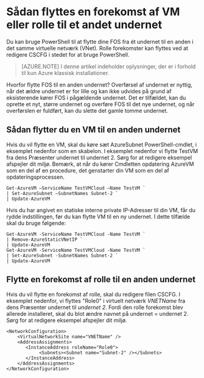 <properties 
   pageTitle="Sådan flyttes en forekomst af VM eller rolle til et andet undernet"
   description="Lær, hvordan du flytter FOS og rolle forekomster til et andet undernet"
   services="virtual-network"
   documentationCenter="na"
   authors="jimdial"
   manager="carmonm"
   editor="tysonn" />
<tags 
   ms.service="virtual-network"
   ms.devlang="na"
   ms.topic="article"
   ms.tgt_pltfrm="na"
   ms.workload="infrastructure-services"
   ms.date="03/22/2016"
   ms.author="jdial" />

# <a name="how-to-move-a-vm-or-role-instance-to-a-different-subnet"></a>Sådan flyttes en forekomst af VM eller rolle til et andet undernet

Du kan bruge PowerShell til at flytte dine FOS fra ét undernet til en anden i det samme virtuelle netværk (VNet). Rolle forekomster kan flyttes ved at redigere CSCFG i stedet for at bruge PowerShell.

>[AZURE.NOTE] I denne artikel indeholder oplysninger, der er i forhold til kun Azure klassisk installationer.

Hvorfor flytte FOS til en anden undernet? Overførsel af undernet er nyttig, når det ældre undernet er for lille og kan ikke udvides på grund af eksisterende kører FOS i pågældende undernet. Det er tilfældet, kan du oprette et nyt, større undernet og overføre FOS til det nye undernet, og når overførslen er fuldført, kan du slette det gamle tomme undernet.

## <a name="how-to-move-a-vm-to-another-subnet"></a>Sådan flytter du en VM til en anden undernet

Hvis du vil flytte en VM, skal du køre sæt AzureSubnet PowerShell-cmdlet, i eksemplet nedenfor som en skabelon. I eksemplet nedenfor vi flytte TestVM fra dens Præsenter undernet til undernet 2. Sørg for at redigere eksempel afspejler dit miljø. Bemærk, at når du kører Cmdletten opdatering AzureVM som en del af en procedure, det genstarter din VM som en del af opdateringsprocessen.

    Get-AzureVM –ServiceName TestVMCloud –Name TestVM `
  	| Set-AzureSubnet –SubnetNames Subnet-2 `
  	| Update-AzureVM

Hvis du har angivet en statiske interne private IP-Adresser til din VM, får du rydde indstillingen, før du kan flytte VM til en ny undernet. I dette tilfælde skal du bruge følgende:

    Get-AzureVM -ServiceName TestVMCloud -Name TestVM `
  	| Remove-AzureStaticVNetIP `
  	| Update-AzureVM
    Get-AzureVM -ServiceName TestVMCloud -Name TestVM `
  	| Set-AzureSubnet -SubnetNames Subnet-2 `
  	| Update-AzureVM

## <a name="to-move-a-role-instance-to-another-subnet"></a>Flytte en forekomst af rolle til en anden undernet

Hvis du vil flytte en forekomst af rolle, skal du redigere filen CSCFG. I eksemplet nedenfor, vi flyttes "Role0" i virtuelt netværk *VNETName* fra dens Præsenter undernet til *undernet 2*. Fordi den rolle forekomst blev allerede installeret, skal du blot ændre navnet på undernet = undernet 2. Sørg for at redigere eksempel afspejler dit miljø.

    <NetworkConfiguration>
        <VirtualNetworkSite name="VNETName" />
        <AddressAssignments>
           <InstanceAddress roleName="Role0">
                <Subnets><Subnet name="Subnet-2" /></Subnets>
           </InstanceAddress>
        </AddressAssignments>
    </NetworkConfiguration> 

